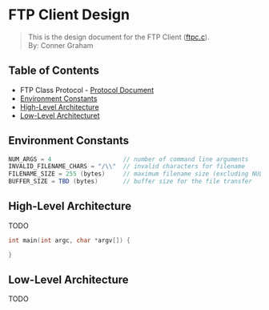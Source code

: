 # FTP Client Design
> This is the design document for the FTP Client ([ftpc.c](https://github.com/CSE-5462-Spring-2021/assignment-2-conner-n-ben/blob/main/ftpc.c)).  
> By: Conner Graham

## Table of Contents
- FTP Class Protocol - [Protocol Document](https://docs.google.com/document/d/1rzymcjcKfk4wPUCbcip06dY5W5nYn0OcE_5ex671D1s/edit?usp=sharing)
- [Environment Constants](#environment-constants)
- [High-Level Architecture](#high-level-architecture)
- [Low-Level Architecturet](#low-level-architecture)

## Environment Constants
```C#
NUM_ARGS = 4                    // number of command line arguments
INVALID_FILENAME_CHARS = "/\\"  // invalid characters for filename
FILENAME_SIZE = 255 (bytes)     // maximum filename size (excluding NULL)
BUFFER_SIZE = TBD (bytes)       // buffer size for the file transfer
```

## High-Level Architecture
TODO
```C
int main(int argc, char *argv[]) {

}
```

## Low-Level Architecture
TODO

